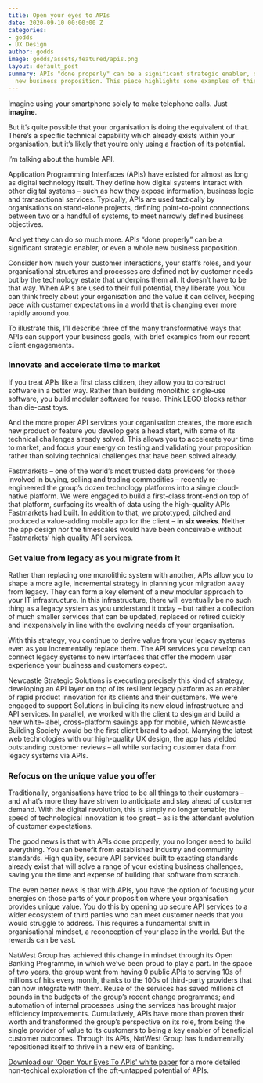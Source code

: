 ```yaml
---
title: Open your eyes to APIs
date: 2020-09-10 00:00:00 Z
categories:
- godds
- UX Design
author: godds
image: godds/assets/featured/apis.png
layout: default_post
summary: APIs "done properly" can be a significant strategic enabler, or even a whole
  new business proposition. This piece highlights some examples of this in action.
---
```


Imagine using your smartphone solely to make telephone calls. Just <b>imagine</b>.

But it’s quite possible that your organisation is doing the equivalent of that. There’s a specific technical capability which already exists within your organisation, but it’s likely that you’re only using a fraction of its potential. 

I’m talking about the humble API.

Application Programming Interfaces (APIs) have existed for almost as long as digital technology itself. They define how digital systems interact with other digital systems – such as how they expose information, business logic and transactional services. Typically, APIs are used tactically by organisations on stand-alone projects, defining point-to-point connections between two or a handful of systems, to meet narrowly defined business objectives.

And yet they can do so much more. APIs “done properly” can be a significant strategic enabler, or even a whole new business proposition.

Consider how much your customer interactions, your staff’s roles, and your organisational structures and processes are defined not by customer needs but by the technology estate that underpins them all. It doesn’t have to be that way. When APIs are used to their full potential, they liberate you. You can think freely about your organisation and the value it can deliver, keeping pace with customer expectations in a world that is changing ever more rapidly around you. 

To illustrate this, I’ll describe three of the many transformative ways that APIs can support your business goals, with brief examples from our recent client engagements.

### Innovate and accelerate time to market

If you treat APIs like a first class citizen, they allow you to construct software in a better way. Rather than building monolithic single-use software, you build modular software for reuse. Think LEGO blocks rather than die-cast toys. 

And the more proper API services your organisation creates, the more each new product or feature you develop gets a head start, with some of its technical challenges already solved. This allows you to accelerate your time to market, and focus your energy on testing and validating your proposition rather than solving technical challenges that have been solved already.

Fastmarkets – one of the world’s most trusted data providers for those involved in buying, selling and trading commodities – recently re-engineered the group’s dozen technology platforms into a single cloud-native platform. We were engaged to build a first-class front-end on top of that platform, surfacing its wealth of data using the high-quality APIs Fastmarkets had built. In addition to that, we prototyped, pitched and produced a value-adding mobile app for the client – <b>in six weeks</b>. Neither the app design nor the timescales would have been conceivable without Fastmarkets’ high quality API services.

### Get value from legacy as you migrate from it

Rather than replacing one monolithic system with another, APIs allow you to shape a more agile, incremental strategy in planning your migration away from legacy. They can form a key element of a new modular approach to your IT infrastructure. In this infrastructure, there will eventually be no such thing as a legacy system as you understand it today – but rather a collection of much smaller services that can be updated, replaced or retired quickly and inexpensively in line with the evolving needs of your organisation.

With this strategy, you continue to derive value from your legacy systems even as you incrementally replace them. The API services you develop can connect legacy systems to new interfaces that offer the modern user experience your business and customers expect.

Newcastle Strategic Solutions is executing precisely this kind of strategy, developing an API layer on top of its resilient legacy platform as an enabler of rapid product innovation for its clients and their customers. We were engaged to support Solutions in building its new cloud infrastructure and API services. In parallel, we worked with the client to design and build a new white-label, cross-platform savings app for mobile, which Newcastle Building Society would be the first client brand to adopt. Marrying the latest web technologies with our high-quality UX design, the app has yielded outstanding customer reviews – all while surfacing customer data from legacy systems via APIs.

### Refocus on the unique value you offer

Traditionally, organisations have tried to be all things to their customers – and what’s more they have striven to anticipate and stay ahead of customer demand. With the digital revolution, this is simply no longer tenable; the speed of technological innovation is too great – as is the attendant evolution of customer expectations.

The good news is that with APIs done properly, you no longer need to build everything. You can benefit from established industry and community standards. High quality, secure API services built to exacting standards already exist that will solve a range of your existing business challenges, saving you the time and expense of building that software from scratch.

The even better news is that with APIs, you have the option of focusing your energies on those parts of your proposition where your organisation provides unique value. You do this by opening up secure API services to a wider ecosystem of third parties who can meet customer needs that you would struggle to address. This requires a fundamental shift in organisational mindset, a reconception of your place in the world. But the rewards can be vast.

NatWest Group has achieved this change in mindset through its Open Banking Programme, in which we’ve been proud to play a part. In the space of two years, the group went from having 0 public APIs to serving 10s of millions of hits every month, thanks to the 100s of third-party providers that can now integrate with them. Reuse of the services has saved millions of pounds in the budgets of the group’s recent change programmes; and automation of internal processes using the services has brought major efficiency improvements. Cumulatively, APIs have more than proven their worth and transformed the group’s perspective on its role, from being the single provider of value to its customers to being a key enabler of beneficial customer outcomes. Through its APIs, NatWest Group has fundamentally repositioned itself to thrive in a new era of banking.

[Download our 'Open Your Eyes To APIs' white paper]({{site.baseurl}}/godds/assets/white-papers/open-your-eyes-to-apis.pdf) for a more detailed non-techical exploration of the oft-untapped potential of APIs.
